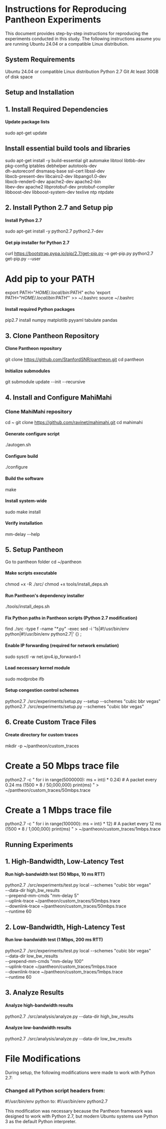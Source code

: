 # Instructions for Reproducing Pantheon Experiments
This document provides step-by-step instructions for reproducing the experiments conducted in this study. The following instructions assume you are running Ubuntu 24.04 or a compatible Linux distribution.

## System Requirements

Ubuntu 24.04 or compatible Linux distribution
Python 2.7
Git
At least 30GB of disk space

## Setup and Installation
## 1. Install Required Dependencies
 #### Update package lists
sudo apt-get update

## Install essential build tools and libraries
sudo apt-get install -y build-essential git automake libtool libtbb-dev \
                      pkg-config iptables debhelper autotools-dev \
                      dh-autoreconf dnsmasq-base ssl-cert libssl-dev \
                      libxcb-present-dev libcairo2-dev libpango1.0-dev \
                      libxcb-render0-dev apache2-dev apache2-bin \
                      libev-dev apache2 libprotobuf-dev protobuf-compiler \
                      libboost-dev libboost-system-dev texlive ntp ntpdate
## 2. Install Python 2.7 and Setup pip
 #### Install Python 2.7
sudo apt-get install -y python2.7 python2.7-dev
 #### Get pip installer for Python 2.7
curl https://bootstrap.pypa.io/pip/2.7/get-pip.py -o get-pip.py
python2.7 get-pip.py --user

# Add pip to your PATH
export PATH="$HOME/.local/bin:$PATH"
echo 'export PATH="$HOME/.local/bin:$PATH"' >> ~/.bashrc
source ~/.bashrc

#### Install required Python packages
pip2.7 install numpy matplotlib pyyaml tabulate pandas
## 3. Clone Pantheon Repository
 #### Clone Pantheon repository
git clone https://github.com/StanfordSNR/pantheon.git
cd pantheon

#### Initialize submodules
git submodule update --init --recursive
## 4. Install and Configure MahiMahi
 ### Clone MahiMahi repository
cd ~
git clone https://github.com/ravinet/mahimahi.git
cd mahimahi

#### Generate configure script
./autogen.sh

#### Configure build
./configure

#### Build the software
make

#### Install system-wide
sudo make install

#### Verify installation
mm-delay --help
## 5. Setup Pantheon
 Go to pantheon folder
cd ~/pantheon

#### Make scripts executable
chmod +x -R ./src/
chmod +x tools/install_deps.sh

#### Run Pantheon's dependency installer
./tools/install_deps.sh

#### Fix Python paths in Pantheon scripts (Python 2.7 modification)
find ./src -type f -name "*.py" -exec sed -i '1s|#!/usr/bin/env python|#!/usr/bin/env python2.7|' {} \;

#### Enable IP forwarding (required for network emulation)
sudo sysctl -w net.ipv4.ip_forward=1

#### Load necessary kernel module
sudo modprobe ifb

#### Setup congestion control schemes
python2.7 ./src/experiments/setup.py --setup --schemes "cubic bbr vegas"
python2.7 ./src/experiments/setup.py --schemes "cubic bbr vegas"
## 6. Create Custom Trace Files
#### Create directory for custom traces
mkdir -p ~/pantheon/custom_traces

# Create a 50 Mbps trace file
python2.7 -c "
for i in range(5000000):
    ms = int(i * 0.24)  # A packet every 0.24 ms (1500 * 8 / 50,000,000)
    print(ms)
" > ~/pantheon/custom_traces/50mbps.trace

# Create a 1 Mbps trace file
python2.7 -c "
for i in range(100000):
    ms = int(i * 12)  # A packet every 12 ms (1500 * 8 / 1,000,000)
    print(ms)
" > ~/pantheon/custom_traces/1mbps.trace
## Running Experiments
## 1. High-Bandwidth, Low-Latency Test
 #### Run high-bandwidth test (50 Mbps, 10 ms RTT)
python2.7 ./src/experiments/test.py local --schemes "cubic bbr vegas" \
  --data-dir high_bw_results \
  --prepend-mm-cmds "mm-delay 5" \
  --uplink-trace ~/pantheon/custom_traces/50mbps.trace \
  --downlink-trace ~/pantheon/custom_traces/50mbps.trace \
  --runtime 60
## 2. Low-Bandwidth, High-Latency Test
 #### Run low-bandwidth test (1 Mbps, 200 ms RTT)
python2.7 ./src/experiments/test.py local --schemes "cubic bbr vegas" \
  --data-dir low_bw_results \
  --prepend-mm-cmds "mm-delay 100" \
  --uplink-trace ~/pantheon/custom_traces/1mbps.trace \
  --downlink-trace ~/pantheon/custom_traces/1mbps.trace \
  --runtime 60
## 3. Analyze Results
 #### Analyze high-bandwidth results
python2.7 ./src/analysis/analyze.py --data-dir high_bw_results

#### Analyze low-bandwidth results
python2.7 ./src/analysis/analyze.py --data-dir low_bw_results


# File Modifications
During setup, the following modifications were made to work with Python 2.7:

### Changed all Python script headers from:

#!/usr/bin/env python
to:
#!/usr/bin/env python2.7

This modification was necessary because the Pantheon framework was designed to work with Python 2.7, but modern Ubuntu systems use Python 3 as the default Python interpreter.
